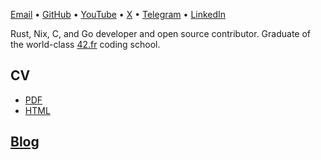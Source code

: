 [Email](mailto:alan.urman@gmail.com) •
[GitHub](https://github.com/alurm) •
[YouTube](https://youtube.com/@alurma) •
[X](https://x.com/alurmanc) •
[Telegram](https://t.me/alurm) •
[LinkedIn](https://linkedin.com/in/alurm)

Rust, Nix, C, and Go developer and open source contributor. Graduate of the world-class [42.fr](https://42.fr) coding school.

## CV

* [PDF](cv.pdf)
* [HTML](cv.html)

## [Blog](./blog/index.html)

<!-- ## [Web extensions](./extensions/index.html) -->
